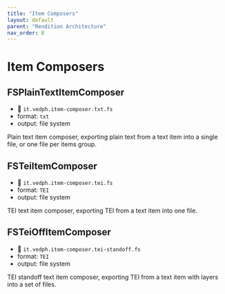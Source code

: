 ```yaml
---
title: "Item Composers" 
layout: default
parent: "Rendition Architecture"
nav_order: 8
---
```


# Item Composers

## FSPlainTextItemComposer

- 🔑 `it.vedph.item-composer.txt.fs`
- format: `txt`
- output: file system

Plain text item composer, exporting plain text from a text item into a single file, or one file per items group.

## FSTeiItemComposer

- 🔑 `it.vedph.item-composer.tei.fs`
- format: `TEI`
- output: file system

TEI text item composer, exporting TEI from a text item into one file.

## FSTeiOffItemComposer

- 🔑 `it.vedph.item-composer.tei-standoff.fs`
- format: `TEI`
- output: file system

TEI standoff text item composer, exporting TEI from a text item with layers into a set of files.

